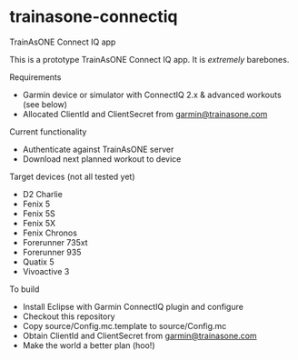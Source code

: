 # trainasone-connectiq
TrainAsONE Connect IQ app

This is a prototype TrainAsONE Connect IQ app. It is *extremely* barebones.

Requirements
- Garmin device or simulator with ConnectIQ 2.x & advanced workouts (see below)
- Allocated ClientId and ClientSecret from garmin@trainasone.com

Current functionality
- Authenticate against TrainAsONE server
- Download next planned workout to device

Target devices (not all tested yet)
- D2 Charlie
- Fenix 5
- Fenix 5S
- Fenix 5X
- Fenix Chronos
- Forerunner 735xt
- Forerunner 935
- Quatix 5
- Vivoactive 3

To build
- Install Eclipse with Garmin ConnectIQ plugin and configure
- Checkout this repository
- Copy source/Config.mc.template to source/Config.mc
- Obtain ClientId and ClientSecret from garmin@trainasone.com
- Make the world a better plan (hoo!)
